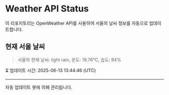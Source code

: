 
# Weather API Status

이 리포지토리는 OpenWeather API를 사용하여 서울의 날씨 정보를 자동으로 업데이트합니다.

## 현재 서울 날씨
> 서울의 현재 날씨: light rain, 온도: 19.76°C, 습도: 94%

⏳ 업데이트 시간: 2025-06-13 13:44:46 (UTC)

---
자동 업데이트 봇에 의해 관리됩니다.
